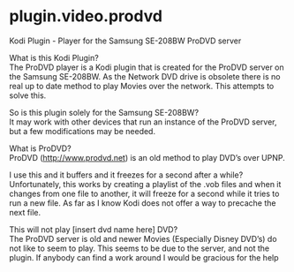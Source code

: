 # plugin.video.prodvd
Kodi Plugin - Player for the Samsung SE-208BW ProDVD server

What is this Kodi Plugin?<br />
The ProDVD player is a Kodi plugin that is created for the ProDVD server on the Samsung SE-208BW.
As the Network DVD drive is obsolete there is no real up to date method to play Movies over the network. This attempts to solve this.

So is this plugin solely for the Samsung SE-208BW?<br />
It may work with other devices that run an instance of the ProDVD server, but a few modifications may be needed.

What is ProDVD?<br />
ProDVD (http://www.prodvd.net) is an old method to play DVD’s over UPNP.

I use this and it buffers and it freezes for a second after a while?<br />
Unfortunately, this works by creating a playlist of the .vob files and when it changes from one file to another, it will freeze for a second while it tries to run a new file. As far as I know Kodi does not offer a way to precache the next file.

This will not play [insert dvd name here] DVD?<br />
The ProDVD server is old and newer Movies (Especially Disney DVD’s) do not like to seem to play.
This seems to be due to the server, and not the plugin. If anybody can find a work around I would be gracious for the help

